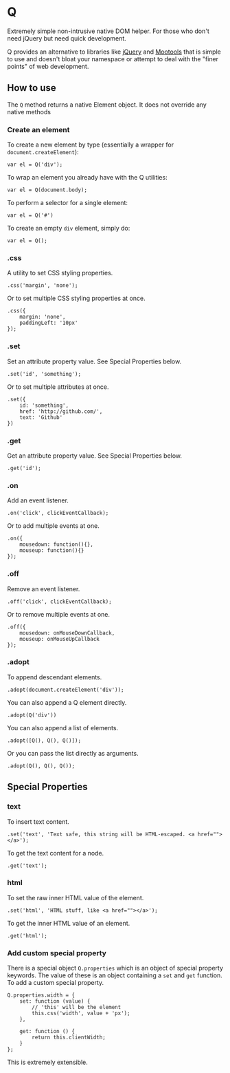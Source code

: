 # Q

Extremely simple non-intrusive native DOM helper. For those who don't need jQuery but need quick development.

Q provides an alternative to libraries like [jQuery](http://jquery.com) and [Mootools](http://mootools.net) that is simple to use and doesn't bloat your namespace or attempt to deal with the "finer points" of web development.

## How to use

The `Q` method returns a native Element object. It does not override any native methods

### Create an element

To create a new element by type (essentially a wrapper for `document.createElement`):

	var el = Q('div');

To wrap an element you already have with the Q utilities:

	var el = Q(document.body);

To perform a selector for a single element:

	var el = Q('#')

To create an empty `div` element, simply do:

	var el = Q();

### .css

A utility to set CSS styling properties.

	.css('margin', 'none');

Or to set multiple CSS styling properties at once.

	.css({
		margin: 'none',
		paddingLeft: '10px'
	});

### .set

Set an attribute property value. See Special Properties below.

	.set('id', 'something');

Or to set multiple attributes at once.

	.set({
		id: 'something',
		href: 'http://github.com/',
		text: 'Github'
	})

### .get

Get an attribute property value. See Special Properties below.

	.get('id');

### .on

Add an event listener.

	.on('click', clickEventCallback);

Or to add multiple events at one.

	.on({
		mousedown: function(){},
		mouseup: function(){}
	});

### .off

Remove an event listener.

	.off('click', clickEventCallback);

Or to remove multiple events at one.

	.off({
		mousedown: onMouseDownCallback,
		mouseup: onMouseUpCallback
	});

### .adopt

To append descendant elements.

	.adopt(document.createElement('div'));

You can also append a Q element directly.

	.adopt(Q('div'))

You can also append a list of elements.

	.adopt([Q(), Q(), Q()]);

Or you can pass the list directly as arguments.

	.adopt(Q(), Q(), Q());

## Special Properties

### text

To insert text content.

	.set('text', 'Text safe, this string will be HTML-escaped. <a href=""></a>');

To get the text content for a node.

	.get('text');

### html

To set the raw inner HTML value of the element.

	.set('html', 'HTML stuff, like <a href=""></a>');

To get the inner HTML value of an element.

	.get('html');

### Add custom special property

There is a special object `Q.properties` which is an object of special property keywords. The value of these is an object containing a `set` and `get` function. To add a custom special property.

	Q.properties.width = {
		set: function (value) {
			// 'this' will be the element
			this.css('width', value + 'px');
		},

		get: function () {
			return this.clientWidth;
		}
	};

This is extremely extensible.